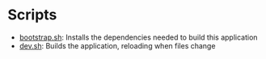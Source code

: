 # Scripts

- [bootstrap.sh](../bin/bootstrap.sh): Installs the dependencies needed to build this application
- [dev.sh](../bin/dev.sh): Builds the application, reloading when files change

